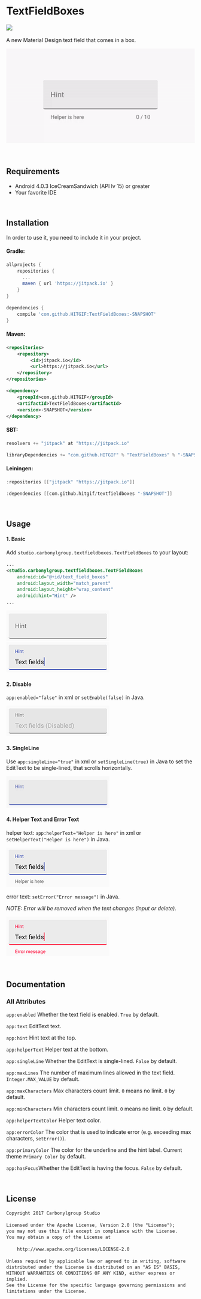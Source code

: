 # TextFieldBoxes
[![](https://jitpack.io/v/HITGIF/TextFieldBoxes.svg)](https://jitpack.io/#HITGIF/TextFieldBoxes)

A new Material Design text field that comes in a box.

![Animation](/images/tfb1.gif)

​
## Requirements
- Android 4.0.3 IceCreamSandwich (API lv 15) or greater
- Your favorite IDE

​
## Installation
In order to use it, you need to include it in your project.

#### Gradle:
```groovy
allprojects {
    repositories {
      ...
      maven { url 'https://jitpack.io' }
    }
}
```
```groovy
dependencies {
    compile 'com.github.HITGIF:TextFieldBoxes:-SNAPSHOT'
}
```

#### Maven:
```xml
<repositories>
    <repository>
         <id>jitpack.io</id>
         <url>https://jitpack.io</url>
    </repository>
</repositories>
```
```xml
<dependency>
    <groupId>com.github.HITGIF</groupId>
    <artifactId>TextFieldBoxes</artifactId>
    <version>-SNAPSHOT</version>
</dependency>
```

#### SBT:
```scala
resolvers += "jitpack" at "https://jitpack.io"
```
```scala
libraryDependencies += "com.github.HITGIF" % "TextFieldBoxes" % "-SNAPSHOT"
```


#### Leiningen:
```scala
:repositories [["jitpack" "https://jitpack.io"]]
```
```scala
:dependencies [[com.github.hitgif/textfieldboxes "-SNAPSHOT"]]	
```

​
## Usage

#### 1. Basic

Add `studio.carbonylgroup.textfieldboxes.TextFieldBoxes` to your layout:

```xml
...
<studio.carbonylgroup.textfieldboxes.TextFieldBoxes
    android:id="@+id/text_field_boxes"
    android:layout_width="match_parent"
    android:layout_height="wrap_content"
    android:hint="Hint" />
...
```

![](/images/hint.png)![](/images/input.png)

#### 2. Disable

`app:enabled="false"` in xml or `setEnable(false)` in Java.

![](/images/basic_disabled.png)

#### 3. SingleLine

Use `app:singleLine="true"` in xml or `setSingleLine(true)` in Java to set the EditText to be single-lined, that scrolls horizontally.

![Animation](/images/singleline.gif)

#### 4. Helper Text and Error Text

helper text: `app:helperText="Helper is here"` in xml or `setHelperText("Helper is here")` in Java.

![](/images/helper.png)

error text: `setError("Error message")` in Java.

*NOTE: Error will be removed when the text changes (input or delete).*

![](/images/error.png)


​
## Documentation
### All Attributes

`app:enabled` Whether the text field is enabled. `True` by default.

`app:text` EditText text.

`app:hint` Hint text at the top.

`app:helperText` Helper text at the bottom.

`app:singleLine` Whether the EditText is single-lined. `False` by default.

`app:maxLines` The number of maximum lines allowed in the text field. `Integer.MAX_VALUE` by default.

`app:maxCharacters` Max characters count limit. `0` means no limit. `0` by default.

`app:minCharacters` Min characters count limit. `0` means no limit. `0` by default.

`app:helperTextColor` Helper text color.

`app:errorColor` The color that is used to indicate error (e.g. exceeding max characters, `setError()`).

`app:primaryColor` The color for the underline and the hint label. Current theme `Primary Color` by default.

`app:hasFocus`Whether the EditText is having the focus. `False` by default.

​
## License

    Copyright 2017 Carbonylgroup Studio

    Licensed under the Apache License, Version 2.0 (the "License");
    you may not use this file except in compliance with the License.
    You may obtain a copy of the License at

        http://www.apache.org/licenses/LICENSE-2.0

    Unless required by applicable law or agreed to in writing, software
    distributed under the License is distributed on an "AS IS" BASIS,
    WITHOUT WARRANTIES OR CONDITIONS OF ANY KIND, either express or implied.
    See the License for the specific language governing permissions and
    limitations under the License.
